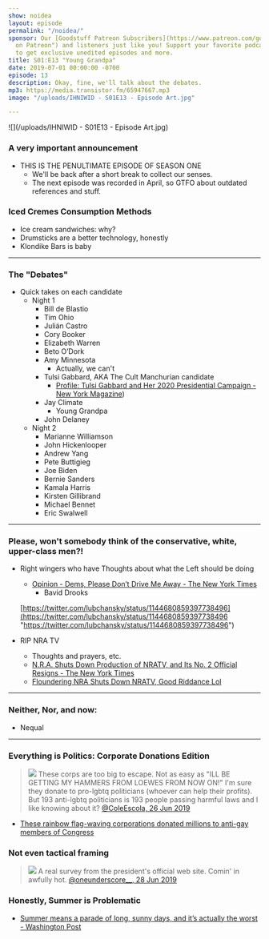 ```yaml
---
show: noidea
layout: episode
permalink: "/noidea/"
sponsor: Our [Goodstuff Patreon Subscribers](https://www.patreon.com/goodstuff "Goodstuff
  on Patreon") and listeners just like you! Support your favorite podcasts directly
  to get exclusive unedited episodes and more.
title: S01:E13 "Young Grandpa"
date: 2019-07-01 00:00:00 -0700
episode: 13
description: Okay, fine, we'll talk about the debates.
mp3: https://media.transistor.fm/65947667.mp3
image: "/uploads/IHNIWID - S01E13 - Episode Art.jpg"

---
```

![](/uploads/IHNIWID - S01E13 - Episode Art.jpg)

### A very important announcement

* THIS IS THE PENULTIMATE EPISODE OF SEASON ONE
  * We'll be back after a short break to collect our senses.
  * The next episode was recorded in April, so GTFO about outdated references and stuff.

### Iced Cremes Consumption Methods

* Ice cream sandwiches: why?
* Drumsticks are a better technology, honestly
* Klondike Bars is baby

***

### The "Debates"

* Quick takes on each candidate
  * Night 1
    * Bill de Blastio
    * Tim Ohio
    * Julián Castro
    * Cory Booker
    * Elizabeth Warren
    * Beto O’Dork
    * Amy Minnesota
      * Actually, we can't
    * Tulsi Gabbard, AKA The Cult Manchurian candidate
      * [Profile: Tulsi Gabbard and Her 2020 Presidential Campaign - New York Magazine](http://nymag.com/intelligencer/2019/06/tulsi-gabbard-2020-presidential-campaign.html))
    * Jay Climate
      * Young Grandpa
    * John Delaney
  * Night 2
    * Marianne Williamson
    * John Hickenlooper
    * Andrew Yang
    * Pete Buttigieg
    * Joe Biden
    * Bernie Sanders
    * Kamala Harris
    * Kirsten Gillibrand
    * Michael Bennet
    * Eric Swalwell

***

### Please, won't somebody think of the conservative, white, upper-class men?!

* Right wingers who have Thoughts about what the Left should be doing
  * [Opinion - Dems, Please Don’t Drive Me Away - The New York Times](https://www.nytimes.com/2019/06/27/opinion/democratic-debate-2020.html)
    * Bavid Drooks

  [https://twitter.com/lubchansky/status/1144680859397738496](https://twitter.com/lubchansky/status/1144680859397738496 "https://twitter.com/lubchansky/status/1144680859397738496")
* RIP NRA TV
  * Thoughts and prayers, etc.
  * [N.R.A. Shuts Down Production of NRATV, and Its No. 2 Official Resigns - The New York Times](https://www.nytimes.com/2019/06/25/us/nra-nratv-ackerman-mcqueen.html)
  * [Floundering NRA Shuts Down NRATV, Good Riddance Lol](https://splinternews.com/lmao-the-nra-had-to-shut-down-its-deranged-propaganda-n-1835869814)

***

### Neither, Nor, and now:

* Nequal

***

### Everything is Politics: Corporate Donations Edition

> ![](/uploads/D9_y9HqXYAAil2Q.jpg-large.jpeg)
> These corps are too big to escape. Not as easy as "ILL BE GETTING MY HAMMERS FROM LOEWES FROM NOW ON!" I'm sure they donate to pro-lgbtq politicians (whoever can help their profits). But 193 anti-lgbtq politicians is 193 people passing harmful laws and I like knowing about it?
> [@ColeEscola, 26 Jun 2019](https://twitter.com/ColeEscola/status/1143899968773722112)

* [These rainbow flag-waving corporations donated millions to anti-gay members of Congress](https://popular.info/p/these-rainbow-flag-waiving-corporations?fbclid=IwAR0bhsPCES2YmZxdtj5oEr1TI8Cn7FG_H2N3AHplsA0Ujw3D8XUjzOnYxVM)

### Not even tactical framing

> ![](/uploads/D-KMlAOX4AMhK2t.jpg-large.jpeg)
> A real survey from the president's official web site. Comin' in awfully hot.
> [@oneunderscore__, 28 Jun 2019](https://twitter.com/oneunderscore__/status/1144631828105650177)

### Honestly, Summer is Problematic

* [Summer means a parade of long, sunny days, and it’s actually the worst - Washington Post](https://www.washingtonpost.com/lifestyle/style/summer-means-a-parade-of-long-sunny-days-and-its-actually-the-worst/2019/06/23/27868ac6-92a1-11e9-b570-6416efdc0803_story.html?utm_term=.37cf331b2a9b)